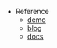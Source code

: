 - Reference
  - [demo](https://github.com/XenoverseUp/graddient)
  - [blog](https://javascript.plainenglish.io/how-to-get-started-with-vanta-js-create-glamorous-and-animated-backgrounds-in-seconds-c2a386516a73)
  - [docs](https://www.vantajs.com/?effect=globe)
